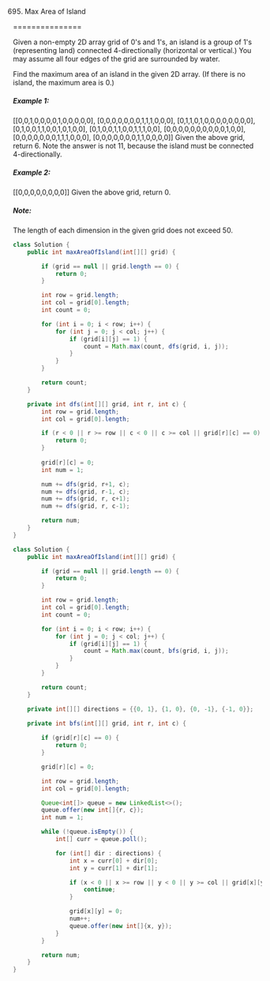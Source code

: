 695. Max Area of Island

===============

Given a non-empty 2D array grid of 0's and 1's, an island is a group of 1's (representing land) connected 4-directionally (horizontal or vertical.) You may assume all four edges of the grid are surrounded by water.

Find the maximum area of an island in the given 2D array. (If there is no island, the maximum area is 0.)

##### Example 1:

[[0,0,1,0,0,0,0,1,0,0,0,0,0],
 [0,0,0,0,0,0,0,1,1,1,0,0,0],
 [0,1,1,0,1,0,0,0,0,0,0,0,0],
 [0,1,0,0,1,1,0,0,1,0,1,0,0],
 [0,1,0,0,1,1,0,0,1,1,1,0,0],
 [0,0,0,0,0,0,0,0,0,0,1,0,0],
 [0,0,0,0,0,0,0,1,1,1,0,0,0],
 [0,0,0,0,0,0,0,1,1,0,0,0,0]]
Given the above grid, return 6. Note the answer is not 11, because the island must be connected 4-directionally.

##### Example 2:

[[0,0,0,0,0,0,0,0]]
Given the above grid, return 0.

##### Note: 

The length of each dimension in the given grid does not exceed 50.

```java
class Solution {
    public int maxAreaOfIsland(int[][] grid) {

        if (grid == null || grid.length == 0) {
            return 0;
        }

        int row = grid.length;
        int col = grid[0].length;
        int count = 0;

        for (int i = 0; i < row; i++) {
            for (int j = 0; j < col; j++) {
                if (grid[i][j] == 1) {
                    count = Math.max(count, dfs(grid, i, j));
                }
            }
        }

        return count;
    }

    private int dfs(int[][] grid, int r, int c) {
        int row = grid.length;
        int col = grid[0].length;

        if (r < 0 || r >= row || c < 0 || c >= col || grid[r][c] == 0) {
            return 0;
        }
        
        grid[r][c] = 0;
        int num = 1;

        num += dfs(grid, r+1, c);
        num += dfs(grid, r-1, c);
        num += dfs(grid, r, c+1);
        num += dfs(grid, r, c-1);

        return num;
    }
}
```

```java
class Solution {
    public int maxAreaOfIsland(int[][] grid) {

        if (grid == null || grid.length == 0) {
            return 0;
        }

        int row = grid.length;
        int col = grid[0].length;
        int count = 0;

        for (int i = 0; i < row; i++) {
            for (int j = 0; j < col; j++) {
                if (grid[i][j] == 1) {
                    count = Math.max(count, bfs(grid, i, j));
                }
            }
        }

        return count;
    }

    private int[][] directions = {{0, 1}, {1, 0}, {0, -1}, {-1, 0}};

    private int bfs(int[][] grid, int r, int c) {
        
        if (grid[r][c] == 0) {
            return 0;
        }

        grid[r][c] = 0;

        int row = grid.length;
        int col = grid[0].length;

        Queue<int[]> queue = new LinkedList<>();
        queue.offer(new int[]{r, c});
        int num = 1;

        while (!queue.isEmpty()) {
            int[] curr = queue.poll();

            for (int[] dir : directions) {
                int x = curr[0] + dir[0];
                int y = curr[1] + dir[1];

                if (x < 0 || x >= row || y < 0 || y >= col || grid[x][y] == 0) {
                    continue;
                }

                grid[x][y] = 0;
                num++;
                queue.offer(new int[]{x, y});
            }
        }

        return num;
    }
}
```

